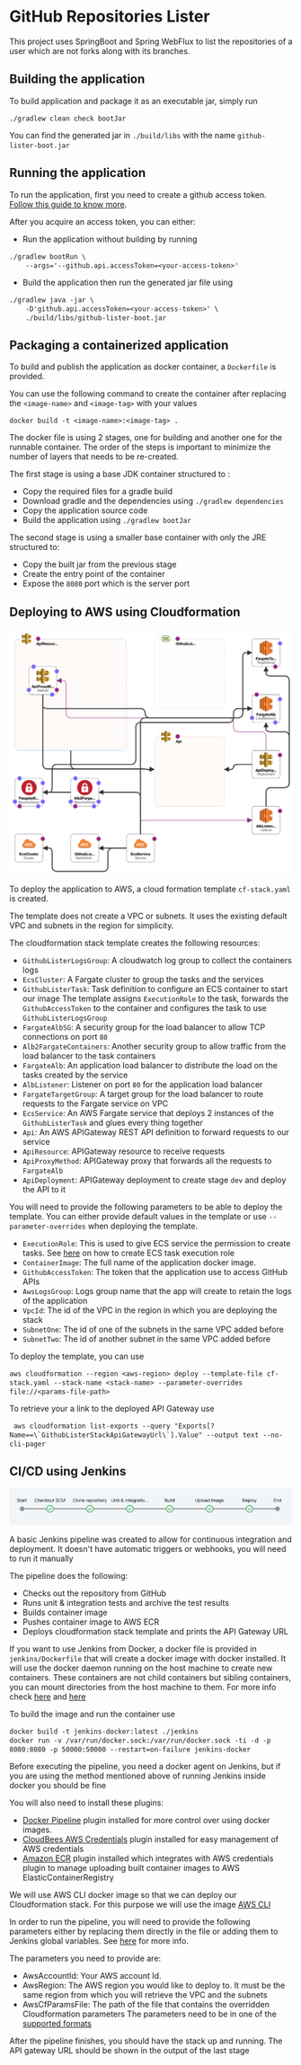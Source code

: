 # GitHub Repositories Lister 

This project uses SpringBoot and Spring WebFlux 
to list the repositories of a user which are not forks
along with its branches.

## Building the application

To build application and package it as an executable jar, simply run

```shell
./gradlew clean check bootJar
```

You can find the generated jar in `./build/libs` 
with the name `github-lister-boot.jar`

## Running the application

To run the application, first you need to create a github access token. 
[Follow this guide to know more](https://docs.github.com/en/authentication/keeping-your-account-and-data-secure/creating-a-personal-access-token).

After you acquire an access token, you can either:

- Run the application without building by running

```shell
./gradlew bootRun \
    --args='--github.api.accessToken=<your-access-token>'
```

- Build the application then run the generated jar file using 

```shell
./gradlew java -jar \
    -D'github.api.accessToken=<your-access-token>' \
    ./build/libs/github-lister-boot.jar
```

## Packaging a containerized application

To build and publish the application as docker container, a `Dockerfile` is provided.

You can use the following command to create the container 
after replacing the `<image-name>` and `<image-tag>` with your values

```shell
docker build -t <image-name>:<image-tag> .
```

The docker file is using 2 stages, one for building and another one for the runnable container.
The order of the steps is important to minimize the number of layers that
needs to be re-created.

The first stage is using a base JDK container structured to : 

- Copy the required files for a gradle build 
- Download gradle and the dependencies using `./gradlew dependencies`
- Copy the application source code
- Build the application using `./gradlew bootJar`

The second stage is using a smaller base container with only the JRE structured to:

- Copy the built jar from the previous stage
- Create the entry point of the container
- Expose the `8080` port which is the server port

## Deploying to AWS using Cloudformation

![Cloudformation Stack Diagram](./readme/cf-stack-diagram.png)

To deploy the application to AWS, a cloud formation template `cf-stack.yaml` is created.

The template does not create a VPC or subnets. It uses the existing default VPC and subnets in the region for simplicity.

The cloudformation stack template creates the following resources:

- `GithubListerLogsGroup`:  A cloudwatch log group to collect the containers logs
- `EcsCluster`: A Fargate cluster to group the tasks and the services
- `GithubListerTask`: Task definition to configure an ECS container to start our image
  The template assigns `ExecutionRole` to the task, forwards the `GithubAccessToken` to the container
  and configures the task to use `GithubListerLogsGroup`
- `FargateAlbSG`: A security group for the load balancer to allow TCP connections on port `80`
- `Alb2FargateContainers`: Another security group to allow traffic from the load balancer to the task containers
- `FargateAlb`: An application load balancer to distribute the load on the tasks created by the service
- `AlbListener`: Listener on port `80` for the application load balancer
- `FargateTargetGroup`: A target group for the load balancer to route requests to the Fargate service on VPC
- `EcsService`: An AWS Fargate service that deploys 2 instances of the `GithubListerTask` and glues every thing together
- `Api`: An AWS APIGateway REST API definition to forward requests to our service
- `ApiResource`: APIGateway resource to receive requests
- `ApiProxyMethod`: APIGateway proxy that forwards all the requests to `FargateAlb`
- `ApiDeployment`: APIGateway deployment to create stage `dev` and deploy the API to it

You will need to provide the following parameters to be able to deploy the template.
You can either provide default values in the template or use `--parameter-overrides`
when deploying the template.

- `ExecutionRole`: This is used to give ECS service the permission to create tasks.
  See [here](https://docs.aws.amazon.com/AmazonECS/latest/developerguide/task_execution_IAM_role.html#create-task-execution-role)
  on how to create ECS task execution role
- `ContainerImage`: The full name of the application docker image.
- `GithubAccessToken`: The token that the application use to access GitHub APIs
- `AwsLogsGroup`: Logs group name that the app will create to retain the logs of the application
- `VpcId`: The id of the VPC in the region in which you are deploying the stack
- `SubnetOne`: The id of one of the subnets in the same VPC added before
- `SubnetTwo`: The id of another subnet in the same VPC added before

To deploy the template, you can use

```shell
aws cloudformation --region <aws-region> deploy --template-file cf-stack.yaml --stack-name <stack-name> --parameter-overrides file://<params-file-path>
```

To retrieve your a link to the deployed API Gateway use
```shell
 aws cloudformation list-exports --query "Exports[?Name==\`GithubListerStackApiGatewayUrl\`].Value" --output text --no-cli-pager
```

## CI/CD using Jenkins

![Jenkins pipeline](./readme/jenkins-pipeline.png)

A basic Jenkins pipeline was created to allow for continuous integration and deployment. 
It doesn't have automatic triggers or webhooks, you will need to run it manually

The pipeline does the following:

- Checks out the repository from GitHub 
- Runs unit & integration tests and archive the test results
- Builds container image
- Pushes container image to AWS ECR
- Deploys cloudformation stack template and prints the API Gateway URL

If you want to use Jenkins from Docker, a docker file is provided in `jenkins/Dockerfile` that will create 
a docker image with docker installed. It will use the docker daemon running on the host machine to create new containers.
These containers are not child containers but sibling containers, you can mount directories from the host machine to them. 
For more info check [here](http://jpetazzo.github.io/2015/09/03/do-not-use-docker-in-docker-for-ci/) 
and [here](https://medium.com/@manav503/how-to-build-docker-images-inside-a-jenkins-container-d59944102f30) 

To build the image and run the container use

```shell
docker build -t jenkins-docker:latest ./jenkins
docker run -v /var/run/docker.sock:/var/run/docker.sock -ti -d -p 8080:8080 -p 50000:50000 --restart=on-failure jenkins-docker
```

Before executing the pipeline, you need a docker agent on Jenkins, but if you are using the method
mentioned above of running Jenkins inside docker you should be fine

You will also need to install these plugins:  

- [Docker Pipeline](https://plugins.jenkins.io/docker-workflow/) 
  plugin installed for more control over using docker images.  
- [CloudBees AWS Credentials](https://plugins.jenkins.io/aws-credentials) 
  plugin installed for easy management of AWS credentials
- [Amazon ECR](https://plugins.jenkins.io/amazon-ecr) 
  plugin installed which integrates with AWS credentials plugin to manage uploading built container images to AWS ElasticContainerRegistry 

We will use AWS CLI docker image so that we can deploy our Cloudformation stack. 
For this purpose we will use the image [AWS CLI](https://hub.docker.com/r/amazon/aws-cli)

In order to run the pipeline, you will need to provide the following parameters either by replacing
them directly in the file or adding them to Jenkins global variables. 
See [here](https://www.baeldung.com/ops/jenkins-environment-variables#global-properties) for more info.

The parameters you need to provide are:

- AwsAccountId: Your AWS account Id.
- AwsRegion: The AWS region you would like to deploy to. 
  It must be the same region from which you will retrieve the VPC and the subnets
- AwsCfParamsFile: The path of the file that contains the overridden Cloudformation parameters
  The parameters need to be in one of the [supported formats](https://awscli.amazonaws.com/v2/documentation/api/latest/reference/cloudformation/deploy.html#supported-json-syntax)

After the pipeline finishes, you should have the stack up and running.
The API gateway URL should be shown in the output of the last stage